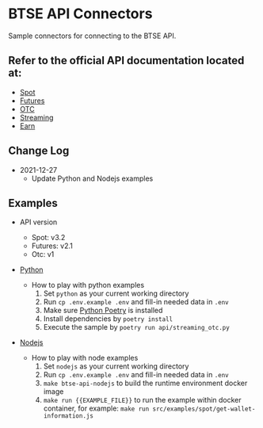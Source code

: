 # BTSE API Connectors
Sample connectors for connecting to the BTSE API.

## Refer to the official API documentation located at:

* [Spot](https://btsecom.github.io/docs/spot/en/#change-log)
* [Futures](https://btsecom.github.io/docs/futures/en/#change-log)
* [OTC](https://btsecom.github.io/docs/otc/en/#change-log)
* [Streaming](https://btsecom.github.io/docs/streaming/en/#change-log)
* [Earn](https://btsecom.github.io/docs/earn/en/#change-log)

## Change Log

* 2021-12-27
  - Update Python and Nodejs examples

## Examples

  * API version
    - Spot: v3.2
    - Futures: v2.1
    - Otc: v1


* [Python](https://github.com/btsecom/api-sample/tree/master/python)

  * How to play with python examples
    1. Set `python` as your current working directory
    1. Run `cp .env.example .env` and fill-in needed data in `.env`
    1. Make sure [Python Poetry](https://python-poetry.org/docs/) is installed
    1. Install dependencies by `poetry install`
    1. Execute the sample by `poetry run api/streaming_otc.py`


* [Nodejs](https://github.com/btsecom/api-sample/tree/master/nodejs)

  * How to play with node examples
    1. Set `nodejs` as your current working directory
    1. Run `cp .env.example .env` and fill-in needed data in `.env`
    1. `make btse-api-nodejs` to build the runtime environment docker image
    1. `make run {{EXAMPLE_FILE}}` to run the example within docker container, for example: `make run src/examples/spot/get-wallet-information.js`
